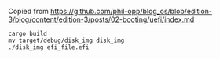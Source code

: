 Copied from https://github.com/phil-opp/blog_os/blob/edition-3/blog/content/edition-3/posts/02-booting/uefi/index.md

```commandline
cargo build
mv target/debug/disk_img disk_img
./disk_img efi_file.efi
```
